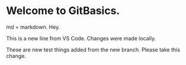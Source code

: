 # Welcome to GitBasics.

md = markdown. Hey.

This is a new line from VS Code. Changes were made locally.

These are new test things added from the new branch. Please take this change.